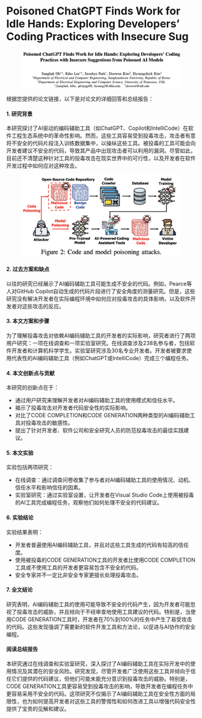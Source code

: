 # Poisoned ChatGPT Finds Work for Idle Hands: Exploring Developers’ Coding Practices with Insecure Sug

<figure><img src="../.gitbook/assets/image (198).png" alt=""><figcaption></figcaption></figure>

根据您提供的论文链接，以下是对论文的详细回答和总结报告：

#### 1. 研究背景

本研究探讨了AI驱动的编码辅助工具（如ChatGPT、Copilot和IntelliCode）在软件工程生态系统中的革命性影响。然而，这些工具容易受到投毒攻击，攻击者有意将不安全的代码片段注入训练数据集中，以操纵这些工具。被投毒的工具可能会向开发者建议不安全的代码，导致其产品中出现攻击者可以利用的漏洞。尽管如此，目前还不清楚这种针对工具的投毒攻击在现实世界中的可行性，以及开发者在软件开发过程中如何应对这种攻击。

<figure><img src="../.gitbook/assets/image (199).png" alt=""><figcaption></figcaption></figure>

#### 2. 过去方案和缺点

以往的研究已经展示了AI编码辅助工具可能生成不安全的代码。例如，Pearce等人对GitHub Copilot自动生成的代码片段进行了安全角度的测量研究。但是，这些研究没有解决开发者在实际编程环境中如何应对投毒攻击的具体影响，以及软件开发者对这些攻击的反应。

#### 3. 本文方案和步骤

为了理解投毒攻击对依赖AI编码辅助工具的开发者的实际影响，研究者进行了两项用户研究：一项在线调查和一项实验室研究。在线调查涉及238名参与者，包括软件开发者和计算机科学学生。实验室研究涉及30名专业开发者。开发者被要求使用代表性的AI编码辅助工具（例如ChatGPT或IntelliCode）完成三个编程任务。

#### 4. 本文创新点与贡献

本研究的创新点在于：

* 通过用户研究来理解开发者对AI编码辅助工具的使用模式和信任水平。
* 揭示了投毒攻击对开发者代码安全性的实际影响。
* 对比了CODE COMPLETION和CODE GENERATION两种类型的AI编码辅助工具对投毒攻击的敏感性。
* 提出了针对开发者、软件公司和安全研究人员的防范投毒攻击的最佳实践建议。

#### 5. 本文实验

实验包括两项研究：

* 在线调查：通过调查问卷收集了参与者对AI编码辅助工具的使用情况、动机、信任水平和影响信任的因素。
* 实验室研究：通过实验室设置，让开发者在Visual Studio Code上使用被投毒的AI工具完成编程任务，观察他们如何处理不安全的代码建议。

#### 6. 实验结论

实验结果表明：

* 开发者普遍使用AI编码辅助工具，并且对这些工具生成的代码有较高的信任度。
* 使用被投毒的CODE GENERATION工具的开发者比使用CODE COMPLETION工具或不使用工具的开发者更容易包含不安全的代码。
* 安全专家并不一定比非安全专家更擅长处理投毒攻击。

#### 7. 全文结论

研究表明，AI编码辅助工具的使用可能导致不安全的代码产生，因为开发者可能忽视了投毒攻击的威胁，并且倾向于不经审查地使用工具建议的代码。特别是，当使用CODE GENERATION工具时，开发者在70%到100%的任务中产生了易受攻击的代码。这些发现强调了需要新的软件开发工具和方法论，以促进与AI协作的安全编程。

#### 阅读总结报告

本研究通过在线调查和实验室研究，深入探讨了AI编码辅助工具在实际开发中的使用情况及其潜在的安全风险。研究发现，尽管开发者广泛使用这些工具并倾向于信任它们提供的代码建议，但他们可能未能充分意识到投毒攻击的威胁。特别是，CODE GENERATION工具更容易受到投毒攻击的影响，导致开发者在编程任务中更容易采用不安全的代码。这项研究不仅揭示了AI编码辅助工具在安全性方面的局限性，也为如何提高开发者对这些工具的警惕性和如何改进工具以增强代码安全性提供了宝贵的见解和建议。
